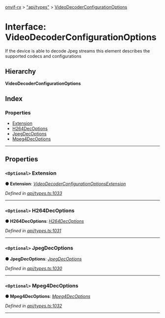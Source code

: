 [onvif-rx](../README.md) > ["api/types"](../modules/_api_types_.md) > [VideoDecoderConfigurationOptions](../interfaces/_api_types_.videodecoderconfigurationoptions.md)

# Interface: VideoDecoderConfigurationOptions

If the device is able to decode Jpeg streams this element describes the supported codecs and configurations

## Hierarchy

**VideoDecoderConfigurationOptions**

## Index

### Properties

* [Extension](_api_types_.videodecoderconfigurationoptions.md#extension)
* [H264DecOptions](_api_types_.videodecoderconfigurationoptions.md#h264decoptions)
* [JpegDecOptions](_api_types_.videodecoderconfigurationoptions.md#jpegdecoptions)
* [Mpeg4DecOptions](_api_types_.videodecoderconfigurationoptions.md#mpeg4decoptions)

---

## Properties

<a id="extension"></a>

### `<Optional>` Extension

**● Extension**: *[VideoDecoderConfigurationOptionsExtension](_api_types_.videodecoderconfigurationoptionsextension.md)*

*Defined in [api/types.ts:1033](https://github.com/patrickmichalina/onvif-rx/blob/f117e44/src/api/types.ts#L1033)*

___
<a id="h264decoptions"></a>

### `<Optional>` H264DecOptions

**● H264DecOptions**: *[H264DecOptions](_api_types_.videodecoderconfigurationoptions.md#h264decoptions)*

*Defined in [api/types.ts:1031](https://github.com/patrickmichalina/onvif-rx/blob/f117e44/src/api/types.ts#L1031)*

___
<a id="jpegdecoptions"></a>

### `<Optional>` JpegDecOptions

**● JpegDecOptions**: *[JpegDecOptions](_api_types_.videodecoderconfigurationoptions.md#jpegdecoptions)*

*Defined in [api/types.ts:1030](https://github.com/patrickmichalina/onvif-rx/blob/f117e44/src/api/types.ts#L1030)*

___
<a id="mpeg4decoptions"></a>

### `<Optional>` Mpeg4DecOptions

**● Mpeg4DecOptions**: *[Mpeg4DecOptions](_api_types_.videodecoderconfigurationoptions.md#mpeg4decoptions)*

*Defined in [api/types.ts:1032](https://github.com/patrickmichalina/onvif-rx/blob/f117e44/src/api/types.ts#L1032)*

___

